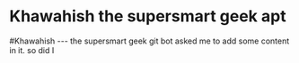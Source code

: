 # Khawahish the supersmart geek apt
#Khawahish --- the supersmart geek
git bot asked me to add some content in it.
so did I
